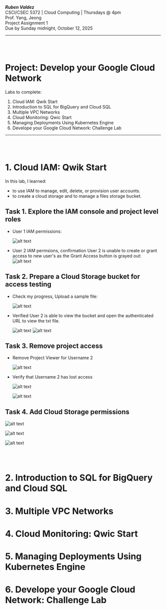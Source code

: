 ***Ruben Valdez*** <br>
CSCI/CSEC 5372 | Cloud Computing | Thursdays @ 4pm<br>
Prof. Yang, Jeong <br>
Project Assignment 1 <br>
Due by Sunday midnight, October 12, 2025

---

<br><br>

# Project:  Develop your Google Cloud Network

Labs to complete:

1. Cloud IAM: Qwik Start
2. Introduction to SQL for BigQuery and Cloud SQL
3. Multiple VPC Networks
4. Cloud Monitoring: Qwic Start
5. Managing Deployments Using Kubernetes Engine
6. Develope your Google Cloud Network: Challenge Lab

___


<br><br>

# 1. Cloud IAM: Qwik Start

In this lab, I learned:
- to use IAM to manage, edit, delete, or provision user accounts.
- to create a cloud storage and to manage a files storage bucket.  


## Task 1. Explore the IAM console and project level roles

- User 1 IAM permissions:

    ![alt text](image.png)

- User 2 IAM permsions, confirmation User 2 is unable to create or grant access to new user's as the Grant Access button is grayed out:
    ![alt text](image-1.png)


## Task 2. Prepare a Cloud Storage bucket for access testing


- Check my progress, Upload a sample file:

    ![alt text](image-2.png)

- Verified User 2 is able to view the bucket and open the authenticated URL to view the txt file.  

    ![alt text](image-4.png) ![alt text](image-3.png)

## Task 3. Remove project access

- Remove Project Viewer for Username 2

    ![alt text](image-5.png)

- Verify that Username 2 has lost access

    ![alt text](image-6.png)

    ![alt text](image-11.png)

## Task 4. Add Cloud Storage permissions

![alt text](image-8.png)

![alt text](image-10.png)

![alt text](image-9.png)



<br><br>

# 2. Introduction to SQL for BigQuery and Cloud SQL
# 3. Multiple VPC Networks
# 4. Cloud Monitoring: Qwic Start
# 5. Managing Deployments Using Kubernetes Engine
# 6. Develope your Google Cloud Network: Challenge Lab